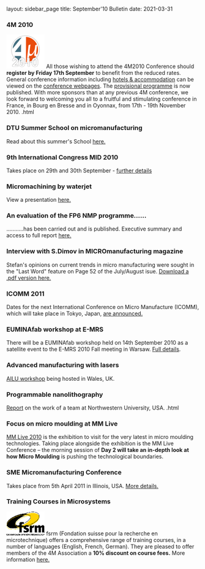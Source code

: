 layout: sidebar_page
title: September'10 Bulletin
date: 2021-03-31

<!--break-->
###  4M 2010


![4M2010](/images/4m-logotight_web.png)
All those wishing to attend the 4M2010 Conference should **register by Friday 17th September** to benefit from the reduced rates.  General conference information including [hotels & accommodation](/contents/Hotels-and-Acommodation.html) can be viewed on the [conference webpages](/conference/2010).  The [provisional programme](/content/Provisional-Programme) is now published. With more sponsors than at any previous 4M conference, we look forward to welcoming you all to a fruitful and stimulating conference in France, in Bourg en Bresse and in Oyonnax, from 17th - 19th November 2010.  .html
    
###  DTU Summer School on micromanufacturing

Read about this summer's School [here.](/contents/Summer-School-micro-manufacturing.html)
  
###  9th International Congress MID 2010

Takes place on 29th and 30th September - [further details](/event/9th-International-MID-Congress.html)  
  
###  Micromachining by waterjet

View a presentation [here.](/contents/Waterjet-technology-precision-and-micro-machining.html)
  
###  An evaluation of the FP6 NMP programme......

...........has been carried out and is published. Executive summary and access to full report [here.](/contents/Evaluation-FP6-NMP.html)
  
###  Interview with S.Dimov in MICROmanufacturing magazine

Stefan's opinions on current trends in micro manufacturing were sought in the "Last Word" feature on Page 52 of the July/August isue. [Download a .pdf version here.](http://www.micromanufacturing.com/showthread.php?p=973)
  
###  ICOMM 2011

Dates for the next International Conference on Micro Manufacture (ICOMM), which will take place in Tokyo, Japan, [are announced.](/event/ICOMM-2011)  
  
###  EUMINAfab workshop at E-MRS

There will be a EUMINAfab workshop held on 14th September 2010 as a satellite event to the E-MRS 2010 Fall meeting in Warsaw. [Full details](/event/EUMINAfab-E-MRS.html).  
  
###  Advanced manufacturing with lasers

[AILU workshop](/event/Advanced-micro-manufacturing-lasers.html) being hosted in Wales, UK.  
    
###  Programmable nanolithography

[Report](/contents/Revolutionizing-nanofabrication-programmable-nanolithography.html) on the work of a team at Northwestern University, USA.  .html

###  Focus on micro moulding at MM Live

[MM Live 2010](http://www.micromanu.com/x/mmliveuk.html) is the exhibition to visit for  the very latest in micro moulding technologies. Taking place alongside the exhibition is the MM Live Conference – the morning session of **Day 2 will take an in-depth look at how Micro Moulding** is pushing the technological boundaries.  
  
###  SME Micromanufacturing Conference

Takes place from 5th April 2011 in Illinois, USA. [More details.](/event/SME-Micromanufacturing-Conference)  

###  Training Courses in Microsystems

![FSRM](/images/FSRM_LOGO_web.gif)
fsrm (Fondation suisse pour la recherche en microtechnique) offers a comprehensive range of training courses, in a number of languages (English, French, German). They are pleased to offer members of the 4M Association a <b>10% discount on course fees.</b> More information [here.](/contents/fsrm-training-courses.html)